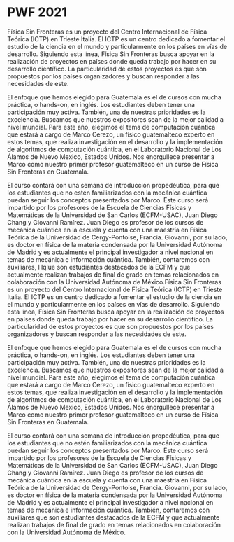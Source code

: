 # PWF 2021

Física Sin Fronteras es un proyecto del Centro Internacional de Física Teórica (ICTP) en Trieste Italia. El ICTP es un centro dedicado a fomentar el estudio de la ciencia en el mundo y particularmente en los países en vías de desarrollo. Siguiendo esta línea, Física Sin Fronteras busca apoyar en la realización de proyectos en países donde queda trabajo por hacer en su desarrollo científico. La particularidad de estos proyectos es que son propuestos por los países organizadores y buscan responder a las necesidades de este.

El enfoque que hemos elegido para Guatemala es el de cursos con mucha práctica, o hands-on, en inglés. Los estudiantes deben tener una participación muy activa. También, una de nuestras prioridades es la excelencia. Buscamos que nuestros expositores sean de la mejor calidad a nivel mundial. Para este año, elegimos el tema de computación cuántica que estará a cargo de Marco Cerezo, un físico guatemalteco experto en estos temas, que realiza investigación en el desarrollo y la implementación de algoritmos de computación cuántica, en el Laboratorio Nacional de Los Álamos de Nuevo Mexico, Estados Unidos. Nos enorgullece presentar a Marco como nuestro primer profesor guatemalteco en un curso de Física Sin Fronteras en Guatemala.

El curso contará con una semana de introducción propedéutica, para que los estudiantes que no estén familiarizados con la mecánica cuántica puedan seguir los conceptos presentados por Marco. Este curso será impartido por los profesores de la Escuela de Ciencias Físicas y Matemáticas de la Universidad de San Carlos (ECFM-USAC), Juan Diego Chang y Giovanni Ramírez. Juan Diego es profesor de los cursos de mecánica cuántica en la escuela y cuenta con una maestría en Física Teórica de la Universidad de Cergy-Pontoise, Francia. Giovanni, por su lado, es doctor en física de la materia condensada por la Universidad Autónoma de Madrid y es actualmente el principal investigador a nivel nacional en temas de mecánica e información cuántica. También, contaremos con auxiliares, l lqlue son estudiantes destacados de la ECFM y que actualmente realizan trabajos de final de grado en temas relacionados en colaboración con la Universidad Autónoma de México.Física Sin Fronteras es un proyecto del Centro Internacional de Física Teórica (ICTP) en Trieste Italia. El ICTP es un centro dedicado a fomentar el estudio de la ciencia en el mundo y particularmente en los países en vías de desarrollo. Siguiendo esta línea, Física Sin Fronteras busca apoyar en la realización de proyectos en países donde queda trabajo por hacer en su desarrollo científico. La particularidad de estos proyectos es que son propuestos por los países organizadores y buscan responder a las necesidades de este.

El enfoque que hemos elegido para Guatemala es el de cursos con mucha práctica, o hands-on, en inglés. Los estudiantes deben tener una participación muy activa. También, una de nuestras prioridades es la excelencia. Buscamos que nuestros expositores sean de la mejor calidad a nivel mundial. Para este año, elegimos el tema de computación cuántica que estará a cargo de Marco Cerezo, un físico guatemalteco experto en estos temas, que realiza investigación en el desarrollo y la implementación de algoritmos de computación cuántica, en el Laboratorio Nacional de Los Álamos de Nuevo Mexico, Estados Unidos. Nos enorgullece presentar a Marco como nuestro primer profesor guatemalteco en un curso de Física Sin Fronteras en Guatemala.

El curso contará con una semana de introducción propedéutica, para que los estudiantes que no estén familiarizados con la mecánica cuántica puedan seguir los conceptos presentados por Marco. Este curso será impartido por los profesores de la Escuela de Ciencias Físicas y Matemáticas de la Universidad de San Carlos (ECFM-USAC), Juan Diego Chang y Giovanni Ramírez. Juan Diego es profesor de los cursos de mecánica cuántica en la escuela y cuenta con una maestría en Física Teórica de la Universidad de Cergy-Pontoise, Francia. Giovanni, por su lado, es doctor en física de la materia condensada por la Universidad Autónoma de Madrid y es actualmente el principal investigador a nivel nacional en temas de mecánica e información cuántica. También, contaremos con auxiliares que son estudiantes destacados de la ECFM y que actualmente realizan trabajos de final de grado en temas relacionados en colaboración con la Universidad Autónoma de México.
